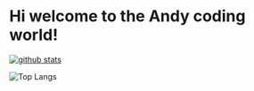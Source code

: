 # Hi welcome to the Andy coding world!

[![github stats](https://github-readme-stats.vercel.app/api?username=Andy851127&show_icons=true&theme=tokyonight)](https://github.com/anuraghazra/github-readme-stats)

![Top Langs](https://getusetprofile.vercel.app/api/top-langs/?username=Andy851127&layout=compact&hide=html&theme=vue-dark)
